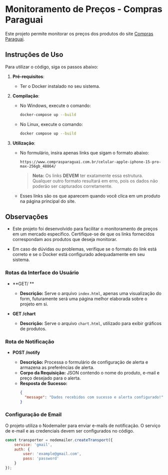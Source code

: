 # Monitoramento de Preços - Compras Paraguai

Este projeto permite monitorar os preços dos produtos do site [Compras Paraguai](https://www.comprasparaguai.com.br).

## Instruções de Uso

Para utilizar o código, siga os passos abaixo:

1. **Pré-requisitos**:
    - Ter o Docker instalado no seu sistema.

2. **Compilação**:
    - No Windows, execute o comando:
      ```bash
      docker-compose up --build
      ```
    - No Linux, execute o comando:
      ```bash
      docker compose up --build
      ```

3. **Utilização**:
    - No formulário, insira apenas links que sigam o formato abaixo:
      ```
      https://www.comprasparaguai.com.br/celular-apple-iphone-15-pro-max-256gb_48864/
      ```
      > **Nota:** Os links **DEVEM** ter exatamente essa estrutura. Qualquer outro formato resultará em erro, pois os dados não poderão ser capturados corretamente.

    - Esses links são os que aparecem quando você clica em um produto na página principal do site.

## Observações

- Este projeto foi desenvolvido para facilitar o monitoramento de preços em um mercado específico. Certifique-se de que os links fornecidos correspondam aos produtos que deseja monitorar.

- Em caso de dúvidas ou problemas, verifique se o formato do link está correto e se o Docker está configurado adequadamente em seu sistema.

### Rotas da Interface do Usuário

- **GET/ **

  - **Descrição:** Serve o arquivo `index.html`, apenas uma visualização do form, futuramente será uma página melhor elaborada sobre o projeto em si.

- **GET /chart**

  - **Descrição:** Serve o arquivo `chart.html`, utilizado para exibir gráficos de produtos.

### Rota de Notificação

- **POST /notify**

  - **Descrição:** Processa o formulário de configuração de alerta e armazena as preferências de alerta.
  - **Corpo da Requisição:** JSON contendo o nome do produto, e-mail e preço desejado para o alerta.
  - **Resposta de Sucesso:**
    ```json
    {
      "message": "Dados recebidos com sucesso e alerta configurado!"
    }
    ```

### Configuração de Email

O projeto utiliza o Nodemailer para enviar e-mails de notificação. O serviço de e-mail e as credenciais devem ser configurados no código.

```javascript
const transporter = nodemailer.createTransport({
    service: 'gmail',
    auth: {
        user: 'example@gmail.com',
        pass: 'password'
    }
});




